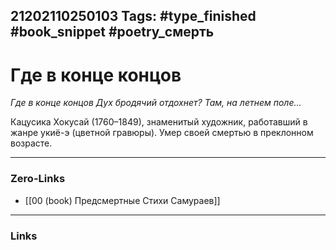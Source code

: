 21202110250103
Tags: #type_finished #book_snippet #poetry_смерть
---
# Где в конце концов

*Где в конце концов
Дух бродячий отдохнет?
Там, на летнем поле…*

Кацусика Хокусай (1760–1849), знаменитый художник, работавший в жанре укиё-э (цветной гравюры). Умер своей смертью в преклонном возрасте. 

---
### Zero-Links
- [[00 (book) Предсмертные Стихи Самураев]]
---
### Links
